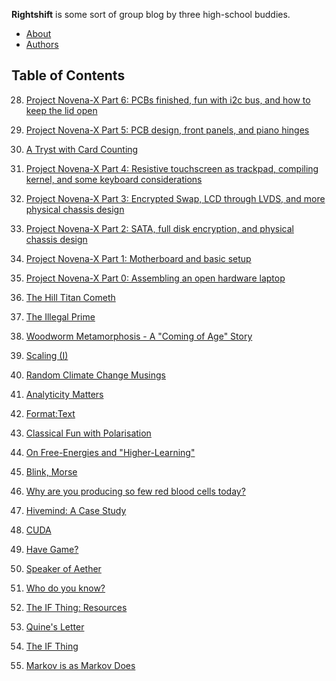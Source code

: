 **Rightshift** is some sort of group blog by three high-school buddies.

* [About](2_about/default.txt)
* [Authors](3_authors/default.txt)

## Table of Contents

28. [Project Novena-X Part 6: PCBs finished, fun with i2c bus, and how to
    keep the lid open](1_home/028_Project-Novena-X-part-6/post.md)

27. [Project Novena-X Part 5: PCB design, front panels, and piano hinges](1_home/027_Project-Novena-X-part-5/post.md)

26. [A Tryst with Card Counting](1_home/026_Card-Counting/post.md)

25. [Project Novena-X Part 4: Resistive touchscreen as trackpad, compiling
    kernel, and some keyboard
    considerations](1_home/025_Project-Novena-X-part-4/post.md)

24. [Project Novena-X Part 3: Encrypted Swap, LCD through LVDS, and more
    physical chassis design](1_home/024_Project-Novena-X-part-3/post.md)

23. [Project Novena-X Part 2: SATA, full disk encryption, and physical
    chassis design](1_home/023_Project-Novena-X-part-2/post.md)

22. [Project Novena-X Part 1: Motherboard and basic setup](1_home/022_Project-Novena-X-part-1/post.md)

21. [Project Novena-X Part 0: Assembling an open hardware laptop](1_home/021_Project-Novena-X-part-0/post.md)

20. [The Hill Titan Cometh](1_home/020_The-Hill-Titan-Cometh/post.md)

19. [The Illegal Prime](1_home/019_The-Illegal-Prime/post.md)

18. [Woodworm Metamorphosis - A "Coming of Age" Story](1_home/018_Woodworm-Metamorphosis/post.md)

17. [Scaling (I)](1_home/017_Scaling-1/post.md)

16. [Random Climate Change Musings](1_home/016_random-climate-change-musings/post.md)

15. [Analyticity Matters](1_home/015_Analyticity-Matters/post.md)

14. [Format:Text](1_home/014_FormatText/post.md)

13. [Classical Fun with Polarisation](1_home/013_Classical-Fun-with-Polarisation/post.md)

12. [On Free-Energies and "Higher-Learning"](1_home/012_On-Free-Energies-and-Higher-Learning/post.md)

11. [Blink, Morse](1_home/011_Blink-Morse/post.md)

10. [Why are you producing so few red blood cells today?](1_home/010_Why-are-you-producing-so-few-red-blood-cells-today/post.md)

9. [Hivemind: A Case Study](1_home/009_Hivemind-A-Case-Study/post.md)

8. [CUDA](1_home/008_CUDA/post.md)

7. [Have Game?](1_home/007_Have-Game/post.md)

6. [Speaker of Aether](1_home/006_Speaker-of-Aether/post.md)

5. [Who do you know?](1_home/005_Who-do-you-know/post.md)

4. [The IF Thing: Resources](1_home/004_The-IF-thing-resources/post.md)

3. [Quine's Letter](1_home/003_QuinesLetter/post.md)

2. [The IF Thing](1_home/002_The-IF-Thing/post.md)

1. [Markov is as Markov Does](1_home/001_Markov-Is-As-Markov-Does/post.md)
